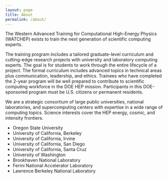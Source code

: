 ```yaml
---
layout: page
title: About
permalink: /about/
---
```


The Western Advanced Training for Computational High-Energy Physics (WATCHEP) exists to train the next generation of scientific computing experts.

The training program includes a tailored graduate-level curriculum and cutting-edge research projects with university and laboratory computing experts. 
The goal is for students to work through the entire lifecycle of a project.
The formal curriculum includes advanced topics in technical areas plus communication, leadership, and ethics.
Trainees who have completed the 2-year program will be well prepared to contribute to scientific computing workforce in the DOE HEP mission.
Participants in this DOE-sponsored program must be U.S. citizens or permanent residents.

We are a strategic consortium of large public universities, national laboratories, and supercomputing centers with expertise in a wide range of computing topics.
Science interests cover the HEP energy, cosmic, and intensity frontiers.

* Oregon State University
* University of California, Berkeley
* University of California, Irvine
* University of California, San Diego
* University of California, Santa Cruz
* University of Washington
* Brookhaven National Laboratory
* Fermi National Accelerator Laboratory
* Lawrence Berkeley National Laboratory

[jekyll-organization]: https://github.com/watchep
